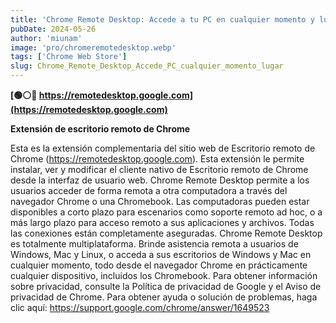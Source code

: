 ```yaml
---
title: 'Chrome Remote Desktop: Accede a tu PC en cualquier momento y lugar'
pubDate: 2024-05-26
author: 'miunam'
image: 'pro/chromeremotedesktop.webp'
tags: ['Chrome Web Store']
slug: Chrome_Remote_Desktop_Accede_PC_cualquier_momento_lugar
---
```

**[🟢⚪️🔴 https://remotedesktop.google.com](https://remotedesktop.google.com)**

**Extensión de escritorio remoto de Chrome**

Esta es la extensión complementaria del sitio web de Escritorio remoto de Chrome (https://remotedesktop.google.com). Esta extensión le permite instalar, ver y modificar el cliente nativo de Escritorio remoto de Chrome desde la interfaz de usuario web. Chrome Remote Desktop permite a los usuarios acceder de forma remota a otra computadora a través del navegador Chrome o una Chromebook. Las computadoras pueden estar disponibles a corto plazo para escenarios como soporte remoto ad hoc, o a más largo plazo para acceso remoto a sus aplicaciones y archivos. Todas las conexiones están completamente aseguradas. Chrome Remote Desktop es totalmente multiplataforma. Brinde asistencia remota a usuarios de Windows, Mac y Linux, o acceda a sus escritorios de Windows y Mac en cualquier momento, todo desde el navegador Chrome en prácticamente cualquier dispositivo, incluidos los Chromebook. Para obtener información sobre privacidad, consulte la Política de privacidad de Google y el Aviso de privacidad de Chrome. Para obtener ayuda o solución de problemas, haga clic aquí: https://support.google.com/chrome/answer/1649523